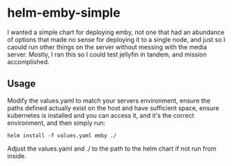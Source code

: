 # helm-emby-simple

I wanted a simple chart for deploying emby, not one that had an abundance of options that made no sense for deploying it to a single node, and just so I caould run other things on the server without messing with the media server.
Mostly, I ran this so I could test jellyfin in tandem, and mission accomplished.

## Usage

Modify the values.yaml to match your servers environment, ensure the paths defined actually exist on the host and have sufficient space, ensure kubernetes is installed and you can access it, and it's the correct environment, and then simply run:

    helm install -f values.yaml emby ./

Adjust the values.yaml and ./ to the path to the helm chart if not run from inside.

